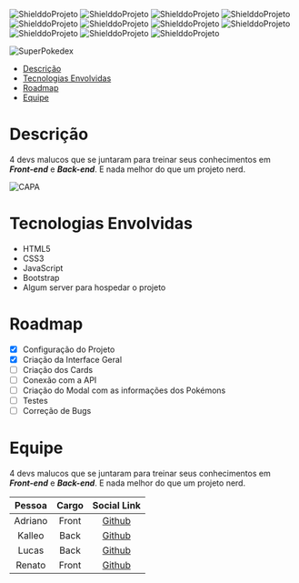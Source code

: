 <!-- PARA ESCOLHER AS CORES DAS LINGUAGENS USAR O SITE https://brandcolors.net/ -->
![ShielddoProjeto](https://img.shields.io/badge/Nome-SuperPokedex-b52e31.svg?style=for-the-badge)
![ShielddoProjeto](https://img.shields.io/badge/Versão-1.0.0-e9ebec.svg?style=for-the-badge)
![ShielddoProjeto](https://img.shields.io/badge/Framework-Bootstrap-00c4cc.svg?style=for-the-badge)
![ShielddoProjeto](https://img.shields.io/badge/Markup-HTML5-00c4cc.svg?style=for-the-badge)
![ShielddoProjeto](https://img.shields.io/badge/Style-CSS-00c4cc.svg?style=for-the-badge)
![ShielddoProjeto](https://img.shields.io/badge/Linguagem-JavaScript-00c4cc.svg?style=for-the-badge)
![ShielddoProjeto](https://img.shields.io/github/repo-size/adrianoleitedasilva/SuperPokedex?style=for-the-badge)
![ShielddoProjeto](https://img.shields.io/tokei/lines/github/adrianoleitedasilva/SuperPokedex?style=for-the-badge)
![ShielddoProjeto](https://img.shields.io/github/stars/adrianoleitedasilva/SuperPokedex?style=for-the-badge) 
![ShielddoProjeto](https://img.shields.io/github/last-commit/adrianoleitedasilva/SuperPokedex?style=for-the-badge)
![ShielddoProjeto](https://img.shields.io/github/contributors/adrianoleitedasilva/SuperPokedex?style=for-the-badge)

![SuperPokedex](https://user-images.githubusercontent.com/6373438/169290487-f687f1de-5e76-45e7-bd22-a6bdb1478d07.jpg)

- [Descrição](#descrição)
- [Tecnologias Envolvidas](#tecnologias-envolvidas)
- [Roadmap](#roadmap)
- [Equipe](#equipe)
  
# Descrição

4 devs malucos que se juntaram para treinar seus conhecimentos em ***Front-end*** e ***Back-end***. E nada melhor do que um projeto nerd.

![CAPA](https://user-images.githubusercontent.com/6373438/169291154-301f22a9-d3f5-43ef-8e61-406336ea624f.jpg)

# Tecnologias Envolvidas

- HTML5
- CSS3
- JavaScript
- Bootstrap
- Algum server para hospedar o projeto

# Roadmap
- [x] Configuração do Projeto
- [x] Criação da Interface Geral
- [ ] Criação dos Cards
- [ ] Conexão com a API
- [ ] Criação do Modal com as informações dos Pokémons 
- [ ] Testes 
- [ ] Correção de Bugs 

# Equipe

4 devs malucos que se juntaram para treinar seus conhecimentos em ***Front-end*** e ***Back-end***. E nada melhor do que um projeto nerd.

Pessoa | Cargo | Social Link
:-----:|:-----:|:----------:
Adriano | Front | [Github](http://www.github.com/adrianoleitedasilva)
Kalleo | Back | [Github](http://www.github.com/KalleoLeandro)
Lucas | Back | [Github](http://www.github.com/LucasKrzy)
Renato | Front | [Github](http://www.github.com/renato-sampaio)
